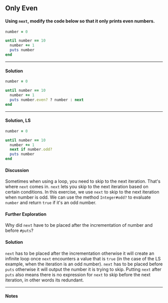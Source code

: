 ## Only Even
#### Using `next`, modify the code below so that it only prints even numbers.
```ruby
number = 0

until number == 10
  number += 1
  puts number
end
```
___
#### Solution
```ruby
number = 0

until number == 10
  number += 1
  puts number.even? ? number : next
end
```
___
#### Solution, LS
```ruby
number = 0

until number == 10
  number += 1
  next if number.odd?
  puts number
end
```
#### Discussion
Sometimes when using a loop, you need to skip to the next iteration. That's where `next` comes in. `next` lets you skip to the next iteration based on certain conditions. In this exercise, we use `next` to skip to the next iteration when number is odd. We can use the method `Integer#odd?` to evaluate `number` and return `true` if it's an odd number.
#### Further Exploration
Why did `next` have to be placed after the incrementation of number and before `#puts`?
#### Solution
`next` has to be placed after the incrementation otherwise it will create an infinite loop once `next` encounters a value that is `true` (in the case of the LS example, when the iteration is an odd number).
`next` has to be placed before `puts` otherwise it will output the number it is trying to skip.  Putting `next` after `puts` also means there is no expression for `next` to skip before the next iteration, in other words its redundant.
___
#### Notes
